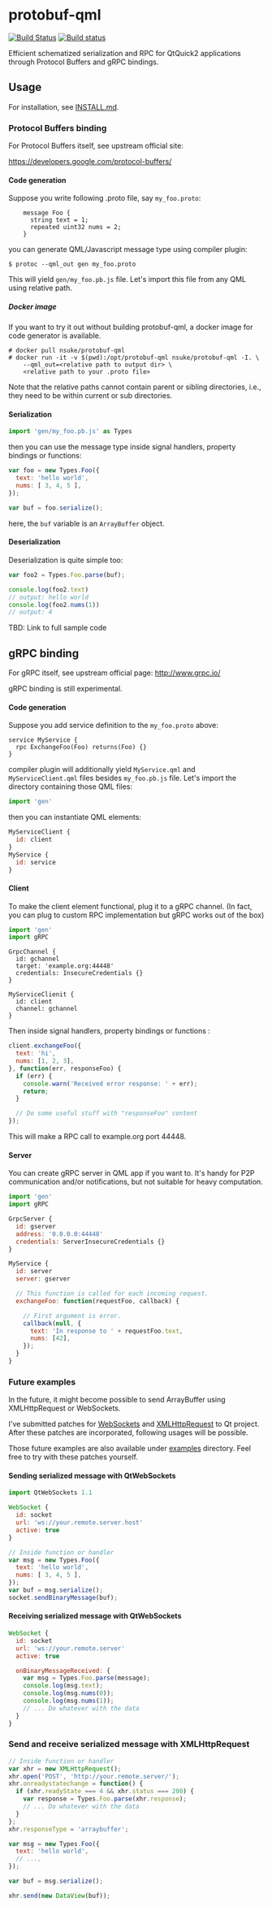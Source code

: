 protobuf-qml
============

[![Build Status](https://travis-ci.org/nsuke/protobuf-qml.svg?branch=master)](https://travis-ci.org/nsuke/protobuf-qml)
[![Build status](https://ci.appveyor.com/api/projects/status/3gaaq96kndvdwvno/branch/master?svg=true)](https://ci.appveyor.com/project/nsuke/protobuf-qml)

Efficient schematized serialization and RPC for QtQuick2 applications through Protocol Buffers and gRPC bindings.

## Usage

For installation, see [INSTALL.md](INSTALL.md).

### Protocol Buffers binding

For Protocol Buffers itself, see upstream official site:

https://developers.google.com/protocol-buffers/

#### Code generation
Suppose you write following .proto file, say `my_foo.proto`:

```
    message Foo {
      string text = 1;
      repeated uint32 nums = 2;
    }
```

you can generate QML/Javascript message type using compiler plugin:

    $ protoc --qml_out gen my_foo.proto

This will yield `gen/my_foo.pb.js` file. Let's import this file from any QML using relative path.

##### Docker image

If you want to try it out without building protobuf-qml, a docker image for code generator is available.

    # docker pull nsuke/protobuf-qml
    # docker run -it -v $(pwd):/opt/protobuf-qml nsuke/protobuf-qml -I. \
        --qml_out=<relative path to output dir> \
        <relative path to your .proto file>

Note that the relative paths cannot contain parent or sibling directories, i.e., they need to be within current or sub directories.

#### Serialization

``` javascript
import 'gen/my_foo.pb.js' as Types
```

then you can use the message type inside signal handlers, property bindings or functions:

``` javascript
var foo = new Types.Foo({
  text: 'hello world',
  nums: [ 3, 4, 5 ],
});

var buf = foo.serialize();
```

here, the `buf` variable is an `ArrayBuffer` object.

<!--
You can for example send it to a server using **[XmlHttpRequest](http://doc.qt.io/qt-5/qtqml-javascript-qmlglobalobject.html#xmlhttprequest)** (not yet, wait for Qt 5.7) or pass it to C++ layer. If your use case is remote procedure call, **gRPC** section below might be intersting.
-->

#### Deserialization

Deserialization is quite simple too:

``` javascript
var foo2 = Types.Foo.parse(buf);

console.log(foo2.text)
// output: hello world
console.log(foo2.nums(1))
// output: 4
```

TBD: Link to full sample code

gRPC binding
---
For gRPC itself, see upstream official page: http://www.grpc.io/

gRPC binding is still experimental.

#### Code generation

Suppose you add service definition to the `my_foo.proto` above:

```
service MyService {
  rpc ExchangeFoo(Foo) returns(Foo) {}
}
```

compiler plugin will additionally yield `MyService.qml` and `MyServiceClient.qml` files besides `my_foo.pb.js` file.
Let's import the directory containing those QML files:

```javascript
import 'gen'
```

then you can instantiate QML elements:

```javascript
MyServiceClient {
  id: client
}
MyService {
  id: service
}
```

#### Client

To make the client element functional, plug it to a gRPC channel.
(In fact, you can plug to custom RPC implementation but gRPC works out of the box)

```javascript
import 'gen'
import gRPC
```

```
GrpcChannel {
  id: gchannel
  target: 'example.org:44448'
  credentials: InsecureCredentials {}
}

MyServiceClienit {
  id: client
  channel: gchannel
}
```

Then inside signal handlers, property bindings or functions :

```javascript
client.exchangeFoo({
  text: 'hi',
  nums: [1, 2, 3],
}, function(err, responseFoo) {
  if (err) {
    console.warn('Received error response: ' + err);
    return;
  }

  // Do some useful stuff with "responseFoo" content
});
```

This will make a RPC call to example.org port 44448.

#### Server

You can create gRPC server in QML app if you want to. It's handy for P2P communication and/or notifications, but not suitable for heavy computation.

```javascript
import 'gen'
import gRPC
```

```javascript
GrpcServer {
  id: gserver
  address: '0.0.0.0:44448'
  credentials: ServerInsecureCredentials {}
}

MyService {
  id: server
  server: gserver

  // This function is called for each incoming request.
  exchangeFoo: function(requestFoo, callback) {

    // First argument is error.
    callback(null, {
      text: 'In response to ' + requestFoo.text,
      nums: [42],
    });
  }
}
```

### Future examples

In the future, it might become possible to send ArrayBuffer using XMLHttpRequest or WebSockets.

I've submitted patches for [WebSockets](https://codereview.qt-project.org/#/c/125712/) and [XMLHttpRequest](https://codereview.qt-project.org/#/c/143732/) to Qt project.
After these patches are incorporated, following usages will be possible.

Those future examples are also available under [examples](examples) directory.
Feel free to try with these patches yourself.

#### Sending serialized message with QtWebSockets

``` javascript
import QtWebSockets 1.1
```

``` javascript
WebSocket {
  id: socket
  url: 'ws://your.remote.server.host'
  active: true
}
```

``` javascript
// Inside function or handler
var msg = new Types.Foo({
  text: 'hello world',
  nums: [ 3, 4, 5 ],
});
var buf = msg.serialize();
socket.sendBinaryMessage(buf);
```

#### Receiving serialized message with QtWebSockets

``` javascript
WebSocket {
  id: socket
  url: 'ws://your.remote.server'
  active: true

  onBinaryMessageReceived: {
    var msg = Types.Foo.parse(message);
    console.log(msg.text);
    console.log(msg.nums(0));
    console.log(msg.nums(1));
    // ... Do whatever with the data
  }
}
```

### Send and receive serialized message with XMLHttpRequest


``` javascript
// Inside function or handler
var xhr = new XMLHttpRequest();
xhr.open('POST', 'http://your.remote.server/');
xhr.onreadystatechange = function() {
  if (xhr.readyState === 4 && xhr.status === 200) {
    var response = Types.Foo.parse(xhr.response);
    // ... Do whatever with the data
  }
};
xhr.responseType = 'arraybuffer';

var msg = new Types.Foo({
  text: 'hello world',
  // ...,
});

var buf = msg.serialize();

xhr.send(new DataView(buf));
```
